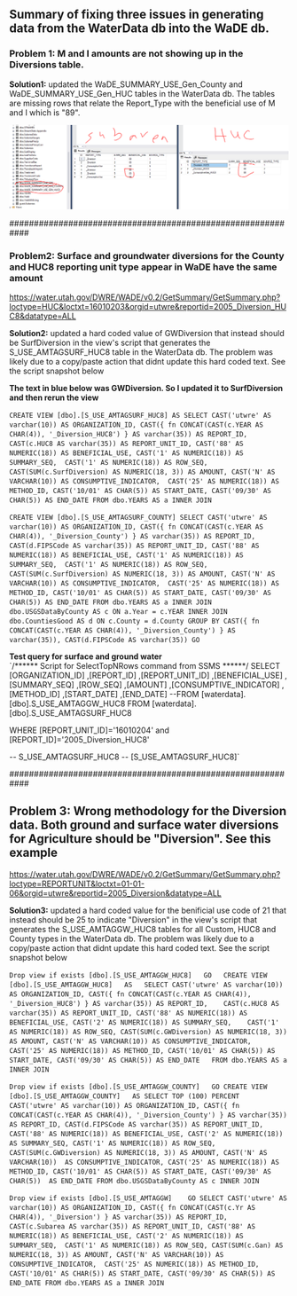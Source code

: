 ## Summary of fixing three issues in generating data from the WaterData db into the WaDE db. 


### Problem 1: M and I amounts are not showing up in the Diversions table.   
 
**Solution1:** updated the WaDE_SUMMARY_USE_Gen_County and WaDE_SUMMARY_USE_Gen_HUC tables in the WaterData db. 
The tables are missing rows that relate the Report_Type with the beneficial use of M and I which is "89". 

![](https://github.com/WSWCWaterDataExchange/DataMigrationScripts/blob/master/Utah/image.png)

############################################################  

### Problem2: Surface and groundwater diversions for the County and HUC8 reporting unit type appear in WaDE have the same amount 
https://water.utah.gov/DWRE/WADE/v0.2/GetSummary/GetSummary.php?loctype=HUC&loctxt=16010203&orgid=utwre&reportid=2005_Diversion_HUC8&datatype=ALL

**Solution2:** updated a hard coded value of GWDiversion that instead should be SurfDiversion in the view's script that generates the S_USE_AMTAGSURF_HUC8 table in the WaterData db. The problem was likely due to a copy/paste action that didnt update this hard coded text. See the script snapshot below



**The text in blue below was GWDiversion. So I updated it to SurfDiversion and then rerun the view**

`CREATE VIEW [dbo].[S_USE_AMTAGSURF_HUC8]
AS
SELECT CAST('utwre' AS varchar(10)) AS ORGANIZATION_ID, CAST({ fn CONCAT(CAST(c.YEAR AS CHAR(4)), '_Diversion_HUC8') } AS varchar(35)) AS REPORT_ID, 
CAST(c.HUC8 AS varchar(35)) AS REPORT_UNIT_ID, CAST('88' AS NUMERIC(18)) AS BENEFICIAL_USE, CAST('1' AS NUMERIC(18)) AS SUMMARY_SEQ, 
CAST('1' AS NUMERIC(18)) AS ROW_SEQ, CAST(SUM(c.SurfDiversion) AS NUMERIC(18, 3)) AS AMOUNT, CAST('N' AS VARCHAR(10)) AS CONSUMPTIVE_INDICATOR, 
CAST('25' AS NUMERIC(18)) AS METHOD_ID, CAST('10/01' AS CHAR(5)) AS START_DATE, CAST('09/30' AS CHAR(5)) AS END_DATE
FROM dbo.YEARS AS a INNER JOIN`


`CREATE VIEW [dbo].[S_USE_AMTAGSURF_COUNTY]
SELECT CAST('utwre' AS varchar(10)) AS ORGANIZATION_ID, CAST({ fn CONCAT(CAST(c.YEAR AS CHAR(4)), '_Diversion_County') } AS varchar(35)) AS REPORT_ID, 
CAST(d.FIPSCode AS varchar(35)) AS REPORT_UNIT_ID, CAST('88' AS NUMERIC(18)) AS BENEFICIAL_USE, CAST('1' AS NUMERIC(18)) AS SUMMARY_SEQ, 
CAST('1' AS NUMERIC(18)) AS ROW_SEQ, CAST(SUM(c.SurfDiversion) AS NUMERIC(18, 3)) AS AMOUNT, CAST('N' AS VARCHAR(10)) AS CONSUMPTIVE_INDICATOR, 
CAST('25' AS NUMERIC(18)) AS METHOD_ID, CAST('10/01' AS CHAR(5)) AS START_DATE, CAST('09/30' AS CHAR(5)) AS END_DATE
FROM dbo.YEARS AS a INNER JOIN
dbo.USGSDataByCounty AS c ON a.Year = c.YEAR INNER JOIN
dbo.CountiesGood AS d ON c.County = d.County
GROUP BY CAST({ fn CONCAT(CAST(c.YEAR AS CHAR(4)), '_Diversion_County') } AS varchar(35)), CAST(d.FIPSCode AS varchar(35))
GO`

**Test query for surface and ground water**   
`/****** Script for SelectTopNRows command from SSMS ******/
SELECT [ORGANIZATION_ID]
,[REPORT_ID]
,[REPORT_UNIT_ID]
,[BENEFICIAL_USE]
,[SUMMARY_SEQ]
,[ROW_SEQ]
,[AMOUNT]
,[CONSUMPTIVE_INDICATOR]
,[METHOD_ID]
,[START_DATE]
,[END_DATE]
--FROM [waterdata].[dbo].S_USE_AMTAGGW_HUC8
FROM [waterdata].[dbo].S_USE_AMTAGSURF_HUC8

WHERE [REPORT_UNIT_ID]='16010204' and [REPORT_ID]='2005_Diversion_HUC8'

-- S_USE_AMTAGSURF_HUC8
-- [S_USE_AMTAGSURF_HUC8]`


############################################################   

## Problem 3: Wrong methodology for the Diversion data. Both ground and surface water diversions for Agriculture should be "Diversion". See this example
https://water.utah.gov/DWRE/WADE/v0.2/GetSummary/GetSummary.php?loctype=REPORTUNIT&loctxt=01-01-06&orgid=utwre&reportid=2005_Diversion&datatype=ALL


**Solution3:** updated a hard coded value for the benificial use code of 21 that instead should be 25 to indicate "Diversion" in the view's script that generates the S_USE_AMTAGGW_HUC8 tables for all Custom, HUC8 and County types in the WaterData db. The problem was likely due to a copy/paste action that didnt update this hard coded text. See the script snapshot below


`Drop view if exists [dbo].[S_USE_AMTAGGW_HUC8]  
GO  
CREATE VIEW [dbo].[S_USE_AMTAGGW_HUC8]  
AS  
SELECT CAST('utwre' AS varchar(10)) AS ORGANIZATION_ID, CAST({ fn CONCAT(CAST(c.YEAR AS CHAR(4)), '_Diversion_HUC8') } AS varchar(35)) AS REPORT_ID,   
CAST(c.HUC8 AS varchar(35)) AS REPORT_UNIT_ID, CAST('88' AS NUMERIC(18)) AS BENEFICIAL_USE, CAST('2' AS NUMERIC(18)) AS SUMMARY_SEQ,   
CAST('1' AS NUMERIC(18)) AS ROW_SEQ, CAST(SUM(c.GWDiversion) AS NUMERIC(18, 3)) AS AMOUNT, CAST('N' AS VARCHAR(10)) AS CONSUMPTIVE_INDICATOR,   
CAST('25' AS NUMERIC(18)) AS METHOD_ID, CAST('10/01' AS CHAR(5)) AS START_DATE, CAST('09/30' AS CHAR(5)) AS END_DATE  
FROM dbo.YEARS AS a INNER JOIN`   

`Drop view if exists [dbo].[S_USE_AMTAGGW_COUNTY]  
GO
CREATE VIEW [dbo].[S_USE_AMTAGGW_COUNTY]  
AS
SELECT TOP (100) PERCENT CAST('utwre' AS varchar(10)) AS ORGANIZATION_ID, CAST({ fn CONCAT(CAST(c.YEAR AS CHAR(4)), '_Diversion_County') } AS varchar(35)) 
AS REPORT_ID, CAST(d.FIPSCode AS varchar(35)) AS REPORT_UNIT_ID, CAST('88' AS NUMERIC(18)) AS BENEFICIAL_USE, CAST('2' AS NUMERIC(18)) 
AS SUMMARY_SEQ, CAST('1' AS NUMERIC(18)) AS ROW_SEQ, CAST(SUM(c.GWDiversion) AS NUMERIC(18, 3)) AS AMOUNT, CAST('N' AS VARCHAR(10)) 
AS CONSUMPTIVE_INDICATOR, CAST('25' AS NUMERIC(18)) AS METHOD_ID, CAST('10/01' AS CHAR(5)) AS START_DATE, CAST('09/30' AS CHAR(5)) 
AS END_DATE
FROM dbo.USGSDataByCounty AS c INNER JOIN`  


`Drop view if exists [dbo].[S_USE_AMTAGGW]   
GO
SELECT CAST('utwre' AS varchar(10)) AS ORGANIZATION_ID, CAST({ fn CONCAT(CAST(c.Yr AS CHAR(4)), '_Diversion') } AS varchar(35)) AS REPORT_ID, 
CAST(c.Subarea AS varchar(35)) AS REPORT_UNIT_ID, CAST('88' AS NUMERIC(18)) AS BENEFICIAL_USE, CAST('2' AS NUMERIC(18)) AS SUMMARY_SEQ, 
CAST('1' AS NUMERIC(18)) AS ROW_SEQ, CAST(SUM(c.Gan) AS NUMERIC(18, 3)) AS AMOUNT, CAST('N' AS VARCHAR(10)) AS CONSUMPTIVE_INDICATOR, 
CAST('25' AS NUMERIC(18)) AS METHOD_ID, CAST('10/01' AS CHAR(5)) AS START_DATE, CAST('09/30' AS CHAR(5)) AS END_DATE
FROM dbo.YEARS AS a INNER JOIN`



